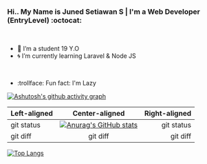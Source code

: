### Hi.. My Name is Juned Setiawan S | I'm a Web Developer (EntryLevel) :octocat:
<br/>

- :running:  I’m a student 19 Y.O
- :cyclone:  I’m currently learning Laravel & Node JS
<br/>

- :trollface:  Fun fact: I'm Lazy 

[![Ashutosh's github activity graph](https://activity-graph.herokuapp.com/graph?username=JunedSetiawan&theme=redical)](https://github.com/JunedSetiawan)

| Left-aligned | Center-aligned | Right-aligned |
| :---         |     :---:      |          ---: |
| git status   | [![Anurag's GitHub stats](https://github-readme-stats.vercel.app/api?username=JunedSetiawan&count_private=true&show_icons=true&hide=issues&theme=radical)](https://github.com/JunedSetiawan)     | git status    |
| git diff     | git diff       | git diff      |


[![Top Langs](https://github-readme-stats.vercel.app/api/top-langs/?username=JunedSetiawan&theme=radical&hide=scss,html)](https://github.com/JunedSetiawan)
